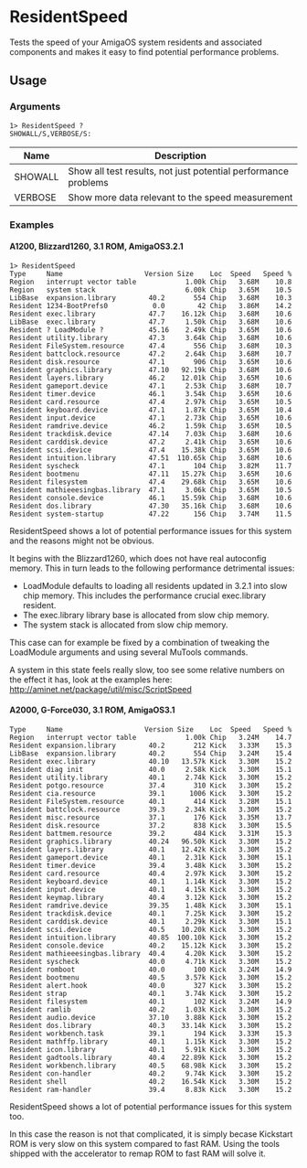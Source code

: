 # ResidentSpeed

Tests the speed of your AmigaOS system residents and associated components
and makes it easy to find potential performance problems.

## Usage

### Arguments

```
1> ResidentSpeed ? 
SHOWALL/S,VERBOSE/S:
```

| Name      | Description                                                    |
| --------- | -------------------------------------------------------------- |
| SHOWALL   | Show all test results, not just potential performance problems |
| VERBOSE   | Show more data relevant to the speed measurement               |


### Examples

#### A1200, Blizzard1260, 3.1 ROM, AmigaOS3.2.1
```
1> ResidentSpeed
Type     Name                    Version Size    Loc  Speed   Speed %
Region   interrupt vector table            1.00k Chip   3.68M    10.8
Region   system stack                      6.00k Chip   3.65M    10.5
LibBase  expansion.library        40.2       554 Chip   3.68M    10.3
Resident 1234-BootPrefs0           0.0        42 Chip   3.86M    14.2
Resident exec.library             47.7    16.12k Chip   3.68M    10.6
LibBase  exec.library             47.7     1.50k Chip   3.68M    10.6
Resident ? LoadModule ?           45.16    2.49k Chip   3.65M    10.6
Resident utility.library          47.3     3.64k Chip   3.68M    10.6
Resident FileSystem.resource      47.4       556 Chip   3.68M    10.3
Resident battclock.resource       47.2     2.64k Chip   3.68M    10.7
Resident disk.resource            47.1       906 Chip   3.65M    10.6
Resident graphics.library         47.10   92.19k Chip   3.68M    10.6
Resident layers.library           46.2    12.01k Chip   3.65M    10.6
Resident gameport.device          47.1     2.53k Chip   3.68M    10.7
Resident timer.device             46.1     3.54k Chip   3.65M    10.6
Resident card.resource            47.4     2.97k Chip   3.65M    10.5
Resident keyboard.device          47.1     1.87k Chip   3.65M    10.4
Resident input.device             47.1     2.73k Chip   3.65M    10.6
Resident ramdrive.device          46.2     1.59k Chip   3.65M    10.5
Resident trackdisk.device         47.14    7.03k Chip   3.68M    10.6
Resident carddisk.device          47.2     2.41k Chip   3.65M    10.6
Resident scsi.device              47.4    15.38k Chip   3.65M    10.6
Resident intuition.library        47.51  110.65k Chip   3.68M    10.6
Resident syscheck                 47.1       104 Chip   3.82M    11.7
Resident bootmenu                 47.11   15.27k Chip   3.65M    10.6
Resident filesystem               47.4    29.68k Chip   3.65M    10.6
Resident mathieeesingbas.library  47.1     3.06k Chip   3.65M    10.5
Resident console.device           46.1    15.59k Chip   3.68M    10.6
Resident dos.library              47.30   35.16k Chip   3.68M    10.6
Resident system-startup           47.22      156 Chip   3.74M    11.5
```
ResidentSpeed shows a lot of potential performance issues for this system
and the reasons might not be obvious.

It begins with the Blizzard1260, which does not have real autoconfig memory.
This in turn leads to the following performance detrimental issues:
- LoadModule defaults to loading all residents updated in 3.2.1 into slow
  chip memory. This includes the performance crucial exec.library resident.
- The exec.library library base is allocated from slow chip memory.
- The system stack is allocated from slow chip memory.

This case can for example be fixed by a combination of tweaking the
LoadModule arguments and using several MuTools commands.

A system in this state feels really slow, too see some relative numbers on
the effect it has, look at the examples here:
http://aminet.net/package/util/misc/ScriptSpeed


#### A2000, G-Force030, 3.1 ROM, AmigaOS3.1

```
Type     Name                    Version Size    Loc  Speed   Speed %
Region   interrupt vector table            1.00k Chip   3.24M    14.7
Resident expansion.library        40.2       212 Kick   3.33M    15.3
LibBase  expansion.library        40.2       554 Chip   3.24M    15.4
Resident exec.library             40.10   13.57k Kick   3.30M    15.2
Resident diag init                40.0     2.58k Kick   3.30M    15.1
Resident utility.library          40.1     2.74k Kick   3.30M    15.2
Resident potgo.resource           37.4       310 Kick   3.30M    15.2
Resident cia.resource             39.1      1006 Kick   3.30M    15.2
Resident FileSystem.resource      40.1       414 Kick   3.28M    15.1
Resident battclock.resource       39.3     2.34k Kick   3.30M    15.2
Resident misc.resource            37.1       176 Kick   3.35M    13.7
Resident disk.resource            37.2       838 Kick   3.30M    15.5
Resident battmem.resource         39.2       484 Kick   3.31M    15.3
Resident graphics.library         40.24   96.50k Kick   3.30M    15.2
Resident layers.library           40.1    12.42k Kick   3.30M    15.2
Resident gameport.device          40.1     2.31k Kick   3.30M    15.1
Resident timer.device             39.4     3.48k Kick   3.30M    15.2
Resident card.resource            40.4     2.97k Kick   3.30M    15.2
Resident keyboard.device          40.1     1.14k Kick   3.30M    15.2
Resident input.device             40.1     4.15k Kick   3.30M    15.2
Resident keymap.library           40.4     3.12k Kick   3.30M    15.2
Resident ramdrive.device          39.35    1.48k Kick   3.30M    15.1
Resident trackdisk.device         40.1     7.25k Kick   3.30M    15.2
Resident carddisk.device          40.1     2.29k Kick   3.30M    15.1
Resident scsi.device              40.5    10.20k Kick   3.30M    15.2
Resident intuition.library        40.85  100.10k Kick   3.30M    15.2
Resident console.device           40.2    15.12k Kick   3.30M    15.2
Resident mathieeesingbas.library  40.4     4.20k Kick   3.30M    15.2
Resident syscheck                 40.0     4.71k Kick   3.30M    15.2
Resident romboot                  40.0       100 Kick   3.24M    14.9
Resident bootmenu                 40.5     3.57k Kick   3.30M    15.2
Resident alert.hook               40.0       327 Kick   3.30M    15.2
Resident strap                    40.1     3.74k Kick   3.30M    15.2
Resident filesystem               40.1       102 Kick   3.24M    14.9
Resident ramlib                   40.2     1.03k Kick   3.30M    15.2
Resident audio.device             37.10    3.88k Kick   3.30M    15.2
Resident dos.library              40.3    33.14k Kick   3.30M    15.2
Resident workbench.task           39.1       194 Kick   3.33M    15.3
Resident mathffp.library          40.1     1.15k Kick   3.30M    15.2
Resident icon.library             40.1     5.91k Kick   3.30M    15.2
Resident gadtools.library         40.4    22.89k Kick   3.30M    15.2
Resident workbench.library        40.5    68.98k Kick   3.30M    15.2
Resident con-handler              40.2     9.74k Kick   3.30M    15.2
Resident shell                    40.2    16.54k Kick   3.30M    15.2
Resident ram-handler              39.4     8.83k Kick   3.30M    15.2
```

ResidentSpeed shows a lot of potential performance issues for this system
too.

In this case the reason is not that complicated, it is simply becase
Kickstart ROM is very slow on this system compared to fast RAM. Using the
tools shipped with the accelerator to remap ROM to fast RAM will solve it.


